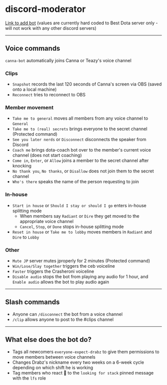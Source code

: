 # discord-moderator

[Link to add bot](https://discord.com/api/oauth2/authorize?client_id=1062766623578148945&permissions=8&scope=bot) (values are currently hard coded to Best Dota server only - will not work with any other discord servers)

---

## Voice commands

`canna-bot` automatically joins Canna or Teazy's voice channel

### Clips

- `Snapshot` records the last 120 seconds of Canna's screen via OBS (saved onto a local machine)
- `Reconnect` tries to reconnect to OBS

### Member movement

- `Take me to general` moves all members from any voice channel to `General`
- `Take me to (real) secrets` brings everyone to the secret channel (Protected command)
- `See you later nerds` or `Disconnect` disconnects the speaker from Discord
- `Coach me` brings dota-coach bot over to the member's current voice channel (does not start coaching)
- `Come in`, `Enter`, or `Allow` joins a member to the secret channel after knocking
- `No thank you`, `No thanks`, or `Disallow` does not join them to the secret channel
- `Who's there` speaks the name of the person requesting to join

### In-house

- `Start in house` or `Should I stay or should I go` enters in-house splitting mode
  - When members say `Radiant` or `Dire` they get moved to the appropriate voice channel
  - `Cancel`, `Stop`, or `Done` stops in-house splitting mode
- `Reset in house` or `Take me to lobby` moves members in `Radiant` and `Dire` to `Lobby`

### Other

- `Mute JP` server mutes jproperly for 2 minutes (Protected command)
- `Win/Lose/Slay together` triggers the ceb voiceline
- `Faster` triggers the Crasheroni voiceline
- `Disable audio` stops the bot from playing any audio for 1 hour, and `Enable audio` allows the bot to play audio again

---

## Slash commands

- Anyone can `/disconnect` the bot from a voice channel
- `/clip` allows anyone to post to the #clips channel

---

## What else does the bot do?

- Tags all newcomers `everyone-expect-drabz` to give them permissions to move members between voice channels
- Changes Drabz's nickname every two weeks on a 6-week cycle depending on which shift he is working
- Tag members who react 👀 to the `looking for stack` pinned message with the `lfs` role
